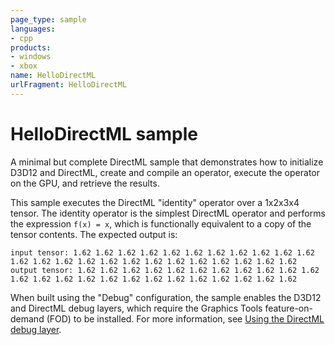 ```yaml
---
page_type: sample
languages:
- cpp
products:
- windows
- xbox
name: HelloDirectML
urlFragment: HelloDirectML
---
```


# HelloDirectML sample

A minimal but complete DirectML sample that demonstrates how to initialize D3D12 and DirectML, create and compile an operator, execute the operator on the GPU, and retrieve the results.

This sample executes the DirectML "identity" operator over a 1x2x3x4 tensor. The identity operator is the simplest DirectML operator and performs the expression `f(x) = x`, which is functionally equivalent to a copy of the tensor contents. The expected output is:

```
input tensor: 1.62 1.62 1.62 1.62 1.62 1.62 1.62 1.62 1.62 1.62 1.62 1.62 1.62 1.62 1.62 1.62 1.62 1.62 1.62 1.62 1.62 1.62 1.62 1.62
output tensor: 1.62 1.62 1.62 1.62 1.62 1.62 1.62 1.62 1.62 1.62 1.62 1.62 1.62 1.62 1.62 1.62 1.62 1.62 1.62 1.62 1.62 1.62 1.62 1.62
```

When built using the "Debug" configuration, the sample enables the D3D12 and DirectML debug layers, which require the Graphics Tools feature-on-demand (FOD) to be installed. For more information, see [Using the DirectML debug layer](https://docs.microsoft.com/windows/desktop/direct3d12/dml-debug-layer).
